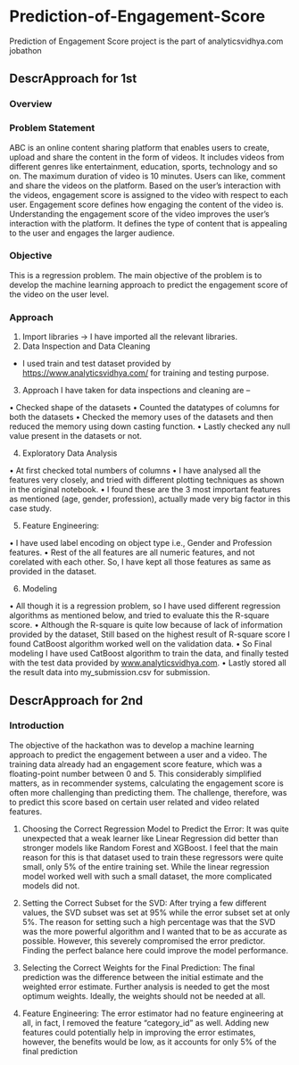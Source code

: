 # Prediction-of-Engagement-Score
Prediction of Engagement Score project is the part of  analyticsvidhya.com jobathon

<h2> DescrApproach for 1st </h2>

<p>
  
  <h3> Overview </h3>

  <h3> Problem Statement </h3>
  
ABC is an online content sharing platform that enables users to create, upload and share the 
content in the form of videos. It includes videos from different genres like entertainment, 
education, sports, technology and so on. The maximum duration of video is 10 minutes.
Users can like, comment and share the videos on the platform.
Based on the user’s interaction with the videos, engagement score is assigned to the video with 
respect to each user. Engagement score defines how engaging the content of the video is.
Understanding the engagement score of the video improves the user’s interaction with the 
platform. It defines the type of content that is appealing to the user and engages the larger 
audience.
  
<h3> Objective </h3>
  
This is a regression problem. 
The main objective of the problem is to develop the machine learning approach to predict the
engagement score of the video on the user level.
  
<h3> Approach </h3>
  
1. Import libraries -> I have imported all the relevant libraries.
2. Data Inspection and Data Cleaning 
  
* I used train and test dataset provided by https://www.analyticsvidhya.com/ for training and testing purpose.

3. Approach I have taken for data inspections and cleaning are –
  
• Checked shape of the datasets
• Counted the datatypes of columns for both the datasets
• Checked the memory uses of the datasets and then reduced the memory using down casting function.
• Lastly checked any null value present in the datasets or not.

4. Exploratory Data Analysis
  
• At first checked total numbers of columns
• I have analysed all the features very closely, and tried with different plotting techniques as shown in the original notebook.
• I found these are the 3 most important features as mentioned (age, gender, profession), actually made very big factor in this case study.

5. Feature Engineering:
  
  • I have used label encoding on object type i.e., Gender and Profession features.
  • Rest of the all features are all numeric features, and not corelated with each other. So, I have kept all those features as same as provided in the dataset. 

6. Modeling
  
• All though it is a regression problem, so I have used different regression algorithms as mentioned below, and tried to evaluate this the R-square score.
• Although the R-square is quite low because of lack of information provided by the dataset, Still based on the highest result of R-square score I found CatBoost algorithm worked well on the validation data. 
• So Final modeling I have used CatBoost algorithm to train the data, and finally tested with the test data provided by www.analyticsvidhya.com.
• Lastly stored all the result data into my_submission.csv for submission.
  
  </p>


<h2> DescrApproach for 2nd </h2>

<p> 
<h3> Introduction </h3>

The objective of the hackathon was to develop a machine learning approach to predict the engagement 
between a user and a video. The training data already had an engagement score feature, which was a 
floating-point number between 0 and 5. This considerably simplified matters, as in recommender 
systems, calculating the engagement score is often more challenging than predicting them. The 
challenge, therefore, was to predict this score based on certain user related and video related features.

1. Choosing the Correct Regression Model to Predict the Error: It was quite unexpected that a weak learner like Linear Regression did better than stronger models like Random Forest and XGBoost. I feel that the main reason for this is that dataset used to train these regressors were quite small, only 5% of the entire training set. While the linear regression model worked well with such a small dataset, the more complicated models did not. 

2. Setting the Correct Subset for the SVD: After trying a few different values, the SVD subset was set at 95% while the error subset set at only 5%. The reason for setting such a high percentage was that the SVD was the more powerful algorithm and I wanted that to be as accurate as possible. However, this severely compromised the error predictor. Finding the perfect balance here could improve the model performance. 

3. Selecting the Correct Weights for the Final Prediction: The final prediction was the difference between the initial estimate and the weighted error estimate. Further analysis is needed to get the most optimum weights. Ideally, the weights should not be needed at all. 

4. Feature Engineering: The error estimator had no feature engineering at all, in fact, I removed the feature “category_id” as well. Adding new features could potentially help in improving the error estimates, however, the benefits would be low, as it accounts for only 5% of the final prediction

</p>
